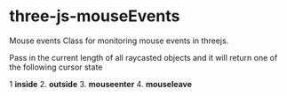 # three-js-mouseEvents
Mouse events Class for monitoring mouse events in threejs.

Pass in the current length of all raycasted objects and it will return one of the following cursor state

1 **inside**
2. **outside**
3. **mouseenter**
4. **mouseleave**

